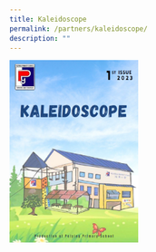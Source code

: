 ```yaml
---
title: Kaleidoscope
permalink: /partners/kaleidoscope/
description: ""
---
```

<a href="”https://online.fliphtml5.com/cuxpm/ebda/”"><img src="/images/kaleidoscope.png" style="width:45%"> </a>